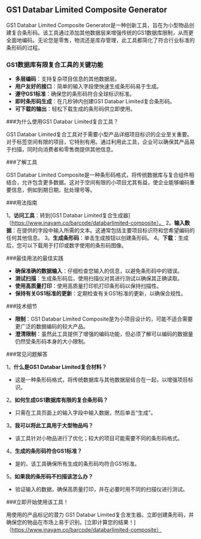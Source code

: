 ## GS1 Databar Limited Composite Generator

GS1 Databar Limited Composite Generator是一种创新工具，旨在为小型物品创建复合条形码。该工具通过添加其他数据层来增强传统的GS1数据库限制，从而更全面地编码。无论您是零售，物流还是库存管理，此工具都简化了符合行业标准的条形码的过程。

### GS1数据库有限复合工具的关键功能

-  **多层编码**：支持复杂项目信息的其他数据层。
-  **用户友好的接口**：简单的输入字段使快速生成条形码易于生成。
-  **遵守GS1标准**：确保您的条形码符合全球标识标准。
-  **即时条形码生成**：在几秒钟内创建GS1 Databar Limited复合条形码。
-  **可下载的输出**：轻松下载生成的条形码供立即使用。

###为什么使用GS1 Databar Limited复合工具？

GS1 Databar Limited复合工具对于需要小型产品详细项目标识的企业至关重要。对于标签空间有限的项目，它特别有用。通过利用此工具，企业可以确保其产品易于扫描，同时向消费者和零售商提供其他信息。

###了解工具

GS1 Databar Limited Composite是一种条形码格式，将传统数据库与复合组件相结合，允许包含更多数据。这对于空间有限的小项目尤其有益，使企业能够编码重要信息，例如到期日期，批处理号等。

###用法指南

1。**访问工具**：转到[GS1 Databar Limited复合生成器]（https://www.inayam.co/barcode/databarlimited-composite）。
2。**输入数据**：在提供的字段中输入所需的文本。这通常包括主要项目标识符和您希望编码的任何其他信息。
3。**生成条形码**：单击生成按钮以创建条形码。
4。**下载**：生成后，您可以下载用于打印或数字使用的条形码图像。

###最佳用法的最佳实践

-  **确保准确的数据输入**：仔细检查您输入的信息，以避免条形码中的错误。
-  **测试扫描**：生成条形码后，使用扫描仪对其进行测试以确保其正确读取。
-  **使用高质量打印**：使用高质量打印机打印条形码以保持扫描性。
-  **保持有关GS1标准的更新**：定期检查有关GS1标准的更新，以确保合规性。

###技术细节

-  **限制**：GS1 Databar Limited Composite是为小项目设计的，可能不适合需要更广泛的数据编码的较大产品。
-  **澄清限制**：虽然此工具提供了增强的编码功能，但必须了解可以编码的数据量仍然受条形码本身的大小限制。

###常见问题解答

1。**什么是GS1 Databar Limited复合材料？**
- 这是一种条形码格式，将传统数据库与其他数据层结合在一起，以增强项目标识。

2。**如何生成GS1数据库有限的复合条形码？**
- 只需在工具页面上的输入字段中输入数据，然后单击“生成”。

3。**我可以将此工具用于大型物品吗？**
- 该工具针对小物品进行了优化；较大的项目可能需要不同的条形码格式。

4。**生成的条形码符合GS1标准？**
- 是的，该工具确保所有生成的条形码均符合GS1标准。

5。**如果我的条形码不扫描该怎么办？**
- 验证输入的数据，确保高质量打印，并在必要时用不同的扫描仪进行测试。

###立即开始使用该工具！

用使用的产品标记的潜力 GS1 Databar Limited复合发生器。立即创建条形码，并确保您的物品在市场上易于识别。[立即计算您的结果！]（https://www.inayam.co/barcode/databarlimited-composite）